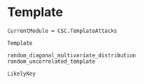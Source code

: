 # Template
```@meta
CurrentModule = CSC.TemplateAttacks
```

```@docs
Template
```

```@docs
random_diagonal_multivariate_distribution
random_uncorrelated_template
```


```@docs
LikelyKey
```
